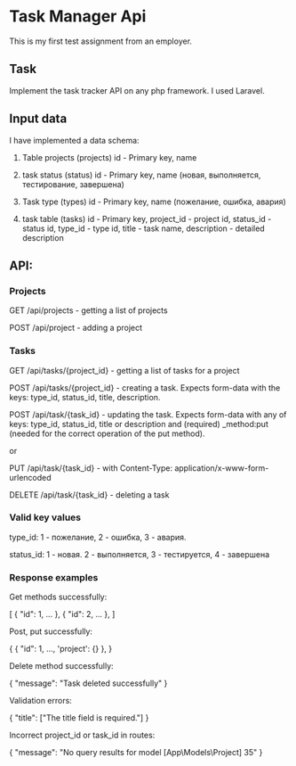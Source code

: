 # Task Manager Api

This is my first test assignment from an employer.

## Task

Implement the task tracker API on any php framework. I used Laravel.

## Input data

I have implemented a data schema:

1) Table projects (projects)
id - Primary key,
name

2) task status (status)
id - Primary key,
name (новая, выполняется, тестирование, завершена)

3) Task type (types)
id - Primary key,
name (пожелание, ошибка, авария)

4) task table (tasks)
id - Primary key,
project_id - project id,
status_id - status id,
type_id - type id,
title - task name,
description - detailed description

## API:


### Projects

GET /api/projects - getting a list of projects

POST /api/project - adding a project


### Tasks

GET /api/tasks/{project_id} - getting a list of tasks for a project

POST /api/tasks/{project_id} - creating a task. Expects form-data with the keys: type_id, status_id, title, description.

POST /api/task/{task_id} - updating the task. Expects form-data with any of keys: type_id, status_id, title or description and (required) _method:put (needed for the correct operation of the put method).

or

PUT /api/task/{task_id} - with Content-Type: application/x-www-form-urlencoded

DELETE /api/task/{task_id} - deleting a task

### Valid key values

type_id: 1 - пожелание, 2 - ошибка, 3 - авария.

status_id: 1 - новая. 2 - выполняется, 3 - тестируется, 4 - завершена

### Response examples

Get methods successfully:

[
    {
        "id": 1,
        ...
    },
    {
        "id": 2,
        ...
    },
]

Post, put successfully:

{
    {
        "id": 1,
        ...,
        'project': {}
    },
}

Delete method successfully:

{ 
    "message": "Task deleted successfully"
}

Validation errors:

{
    "title": ["The title field is required."]
}

Incorrect project_id or task_id in routes:

{
    "message": "No query results for model [App\Models\Project] 35"
}
